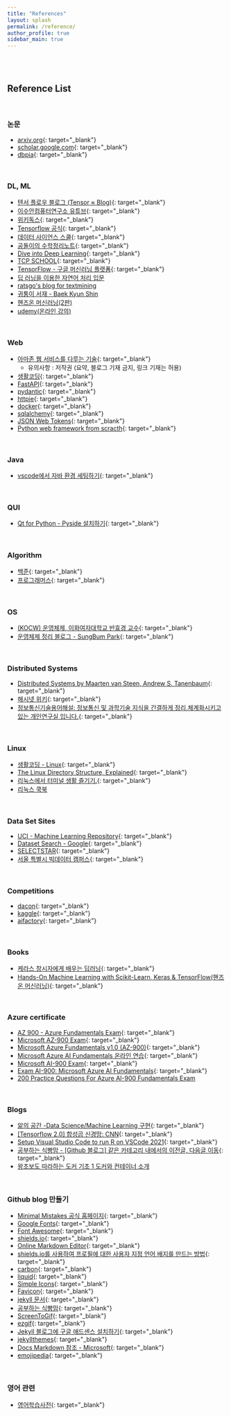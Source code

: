 ```yaml
---
title: "References"
layout: splash
permalink: /reference/
author_profile: true
sidebar_main: true
---
```


<br>
<br>

## Reference List

<br>

### 논문 

- [arxiv.org](https://arxiv.org/){: target="_blank"}
- [scholar.google.com](https://scholar.google.com/){: target="_blank"}
- [dbpia](https://www.dbpia.co.kr/){: target="_blank"}

<br>

### DL, ML

- [텐서 플로우 블로그 (Tensor ≈ Blog)](https://tensorflow.blog/){: target="_blank"}
- [이수안컴퓨터연구소 유튜브](https://www.youtube.com/c/%EC%9D%B4%EC%88%98%EC%95%88%EC%BB%B4%ED%93%A8%ED%84%B0%EC%97%B0%EA%B5%AC%EC%86%8C/playlists){: target="_blank"}
- [위키독스](https://wikidocs.net/){: target="_blank"}
- [Tensorflow 공식](https://www.tensorflow.org/guide?hl=ko){: target="_blank"}
- [데이터 사이언스 스쿨](https://datascienceschool.net/intro.html){: target="_blank"}
- [공돌이의 수학정리노트](https://angeloyeo.github.io/2020/01/09/Bayes_rule.html){: target="_blank"}
- [Dive into Deep Learning](https://www.d2l.ai/index.html){: target="_blank"}
- [TCP SCHOOL](http://tcpschool.com/python/intro){: target="_blank"}
- [TensorFlow - 구글 머신러닝 플랫폼](https://codetorial.net/tensorflow/index.html){: target="_blank"}
- [딥 러닝을 이용한 자연어 처리 입문](https://wikidocs.net/22886)
- [ratsgo's blog for textmining](https://ratsgo.github.io/)
- [귀퉁이 서재 - Baek Kyun Shin](https://bkshin.tistory.com/)
- [핸즈온 머신러닝(2판)](https://formal.hknu.ac.kr/handson-ml2/)
- [udemy(온라인 강의)](https://www.udemy.com/)

<br>

### Web

- [아마존 웹 서비스를 다루는 기술](http://pyrasis.com/private/2014/09/30/publish-the-art-of-amazon-web-services-book){: target="_blank"}
  - 유의사항 : 저작권 (요약, 블로그 기재 금지, 링크 기재는 허용)
- [생활코딩](https://opentutorials.org/course/1){: target="_blank"}
- [FastAPI](https://fastapi.tiangolo.com/ko/){: target="_blank"}
- [pydantic](https://pydantic-docs.helpmanual.io/){: target="_blank"}
- [httpie](https://httpie.io/){: target="_blank"}
- [docker](https://www.docker.com/){: target="_blank"}
- [sqlalchemy](https://docs.sqlalchemy.org/en/14/tutorial/index.html){: target="_blank"}
- [JSON Web Tokens](https://jwt.io/){: target="_blank"}
- [Python web framework from scracth](https://oz123.github.io/advanced-python/book/middlewares.html){: target="_blank"}

<br>

### Java

- [vscode에서 자바 환경 세팅하기](https://code.visualstudio.com/docs/java/java-tutorial){: target="_blank"}

<br>

### QUI

- [Qt for Python - Pyside 설치하기](https://doc.qt.io/qtforpython/){: target="_blank"}

<br>

### Algorithm

- [백준](https://www.acmicpc.net/){: target="_blank"}
- [프로그래머스](https://programmers.co.kr/){: target="_blank"}

<br>

### OS 

- [(KOCW) 운영체제, 이화여자대학교 반효경 교수](http://www.kocw.or.kr/home/cview.do?mty=p&kemId=1046323){: target="_blank"}
- [운영체제 정리 블로그 - SungBum Park](https://velog.io/@codemcd?tag=OS){: target="_blank"}

<br>

### Distributed Systems

- [Distributed Systems by Maarten van Steen, Andrew S. Tanenbaum](https://www.distributed-systems.net/index.php/books/ds3/ds3-ebook/){: target="_blank"}
- [해시넷 위키](http://wiki.hash.kr/index.php/%EB%8C%80%EB%AC%B8){: target="_blank"}
- [정보통신기술용어해설: 정보통신 및 과학기술 지식을 간결하게 정리,체계화시키고 있는 개인연구실 입니다.](http://www.ktword.co.kr/word/index.php){: target="_blank"}

<br>

### Linux

- [생활코딩 - Linux](https://www.inflearn.com/course/%EC%83%9D%ED%99%9C%EC%BD%94%EB%94%A9-%EB%A6%AC%EB%88%85%EC%8A%A4-%EA%B0%95%EC%A2%8C#curriculum){: target="_blank"}
- [The Linux Directory Structure, Explained](https://www.howtogeek.com/117435/htg-explains-the-linux-directory-structure-explained/){: target="_blank"}
- [리눅스에서 터미널 생활 즐기기.](https://black7375.tistory.com/15){: target="_blank"}
- [리눅스 쿡북](https://zetawiki.com/wiki/%EB%A6%AC%EB%88%85%EC%8A%A4)

<br>


### Data Set Sites

- [UCI - Machine Learning Repository](https://archive.ics.uci.edu/ml/index.php){: target="_blank"}
- [Dataset Search - Google](https://datasetsearch.research.google.com/){: target="_blank"}
- [SELECTSTAR](https://selectstar.ai/?home){: target="_blank"}
- [서울 특별시 빅데이터 캠퍼스](https://bigdata.seoul.go.kr/main.do){: target="_blank"}

<br>

### Competitions

- [dacon](https://dacon.io/){: target="_blank"}
- [kaggle](https://www.kaggle.com/){: target="_blank"}
- [aifactory](http://aifactory.space/page/main){: target="_blank"}

<br>

### Books

- [케라스 창시자에게 배우는 딥러닝](hhttps://www.aladin.co.kr/shop/wproduct.aspx?ItemId=170317445){: target="_blank"}
- [Hands-On Machine Learning with Scikit-Learn, Keras & TensorFlow(핸즈온 머신러닝)](https://www.aladin.co.kr/shop/wproduct.aspx?ItemId=237677114){: target="_blank"}

<br>

### Azure certificate

- [AZ 900 - Azure Fundamentals Exam](https://quizlet.com/421206797/az-900-azure-fundamentals-exam-flash-cards/){: target="_blank"}
- [Microsoft AZ-900 Exam](https://www.examtopics.com/exams/microsoft/az-900/){: target="_blank"}
- [Microsoft Azure Fundamentals v1.0 (AZ-900)](https://www.itexams.com/exam/AZ-900){: target="_blank"}
- [Microsoft Azure AI Fundamentals 온라인 연습](https://www.siheom.kr/ai-900-siheom.html){: target="_blank"}
- [Microsoft AI-900 Exam](https://www.examtopics.com/exams/microsoft/ai-900/){: target="_blank"}
- [Exam AI-900: Microsoft Azure AI Fundamentals](https://www.whizlabs.com/microsoft-azure-certification-ai-900/){: target="_blank"}
- [200 Practice Questions For Azure AI-900 Fundamentals Exam](https://medium.com/bb-tutorials-and-thoughts/200-practice-questions-for-azure-ai-900-fundamentals-exam-e981d28ce91d)


<br>

### Blogs

- [앎의 공간 -Data Science/Machine Learning 구현](https://techblog-history-younghunjo1.tistory.com/261){: target="_blank"}
- [[Tensorflow 2.0] 합성곱 신경망: CNN](https://ericabae.medium.com/tensorflow-2-0-%ED%95%A9%EC%84%B1%EA%B3%B1-%EC%8B%A0%EA%B2%BD%EB%A7%9D-cnn-bfd925298c9b){: target="_blank"}
- [Setup Visual Studio Code to run R on VSCode 2021](https://www.r-bloggers.com/2021/01/setup-visual-studio-code-to-run-r-on-vscode-2021/){: target="_blank"}
- [공부하는 식빵맘 - [Github 블로그] 같은 카테고리 내에서의 이전글, 다음글 이동](https://ansohxxn.github.io/blog/prevnext/){: target="_blank"}
- [왕초보도 따라하는 도커 기초 1 도커와 컨테이너 소개](https://blog.naver.com/isc0304/221840483579)

<br>

### Github blog 만들기

- [Minimal Mistakes 공식 홈페이지](https://mmistakes.github.io/minimal-mistakes/){: target="_blank"}
- [Google Fonts](https://fonts.google.com/){: target="_blank"}
- [Font Awesome](https://fontawesome.com/){: target="_blank"}
- [shields.io](https://shields.io/){: target="_blank"}
- [Online Markdown Editor](https://dillinger.io/){: target="_blank"}
- [shields.io를 사용하여 프로필에 대한 사용자 지정 언어 배지를 만드는 방법](https://ichi.pro/ko/shields-ioleul-sayonghayeo-peulopil-e-daehan-sayongja-jijeong-eon-eo-baejileul-mandeuneun-bangbeob-231647702248299){: target="_blank"}
- [carbon](https://carbon.now.sh/){: target="_blank"}
- [liquid](https://shopify.github.io/liquid/basics/introduction/){: target="_blank"}
- [Simple Icons](https://simpleicons.org/){: target="_blank"}
- [Favicon](https://realfavicongenerator.net/){: target="_blank"}
- [jekyll 문서](http://jekyllrb-ko.github.io/){: target="_blank"}
- [공부하는 식빵맘](https://ansohxxn.github.io/){: target="_blank"}
- [ScreenToGif](https://www.screentogif.com/){: target="_blank"}
- [ezgif](https://ezgif.com/){: target="_blank"}
- [Jekyll 블로그에 구글 애드센스 설치하기](https://shryu8902.github.io/jekyll/adsense/){: target="_blank"}
- [jekyllthemes](http://jekyllthemes.org/){: target="_blank"}
- [Docs Markdown 참조 - Microsoft](https://docs.microsoft.com/ko-kr/contribute/markdown-reference){: target="_blank"}
- [emojipedia](https://emojipedia.org/){: target="_blank"}


<br>

### 영어 관련

- [영어학습사전](http://dic.impact.pe.kr/){: target="_blank"}
